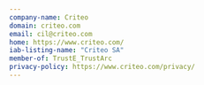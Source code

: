 ```yaml
---
company-name: Criteo
domain: criteo.com
email: cil@criteo.com
home: https://www.criteo.com/
iab-listing-name: "Criteo SA"
member-of: TrustE_TrustArc
privacy-policy: https://www.criteo.com/privacy/
---
```




